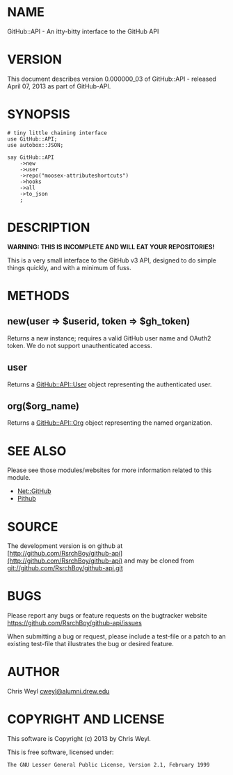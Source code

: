 # NAME

GitHub::API - An itty-bitty interface to the GitHub API

# VERSION

This document describes version 0.000000\_03 of GitHub::API - released April 07, 2013 as part of GitHub-API.

# SYNOPSIS

    # tiny little chaining interface
    use GitHub::API;
    use autobox::JSON;

    say GitHub::API
        ->new
        ->user
        ->repo("moosex-attributeshortcuts")
        ->hooks
        ->all
        ->to_json
        ;

# DESCRIPTION

__WARNING: THIS IS INCOMPLETE AND WILL EAT YOUR REPOSITORIES!__

This is a very small interface to the GitHub v3 API, designed to do simple
things quickly, and with a minimum of fuss.

# METHODS

## new(user => $userid, token => $gh\_token)

Returns a new instance; requires a valid GitHub user name and OAuth2 token.
We do not support unauthenticated access.

## user

Returns a [GitHub::API::User](http://search.cpan.org/perldoc?GitHub::API::User) object representing the authenticated user.

## org($org\_name)

Returns a [GitHub::API::Org](http://search.cpan.org/perldoc?GitHub::API::Org) object representing the named organization.

# SEE ALSO

Please see those modules/websites for more information related to this module.

- [Net::GitHub](http://search.cpan.org/perldoc?Net::GitHub)
- [Pithub](http://search.cpan.org/perldoc?Pithub)

# SOURCE

The development version is on github at [http://github.com/RsrchBoy/github-api](http://github.com/RsrchBoy/github-api)
and may be cloned from [git://github.com/RsrchBoy/github-api.git](git://github.com/RsrchBoy/github-api.git)

# BUGS

Please report any bugs or feature requests on the bugtracker website
https://github.com/RsrchBoy/github-api/issues

When submitting a bug or request, please include a test-file or a
patch to an existing test-file that illustrates the bug or desired
feature.

# AUTHOR

Chris Weyl <cweyl@alumni.drew.edu>

# COPYRIGHT AND LICENSE

This software is Copyright (c) 2013 by Chris Weyl.

This is free software, licensed under:

    The GNU Lesser General Public License, Version 2.1, February 1999
